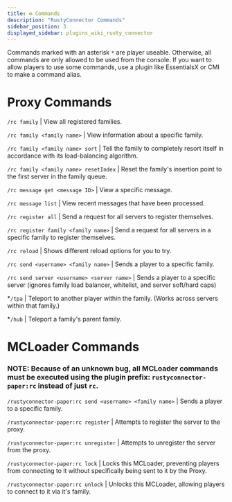 ```yaml
---
title: ⚙️ Commands
description: "RustyConnector Commands"
sidebar_position: 3
displayed_sidebar: plugins_wiki_rusty_connector
---
```

Commands marked with an asterisk `*` are player useable. Otherwise, all commands are only allowed to be used from the console.
If you want to allow players to use some commands, use a plugin like EssentialsX or CMI to make a command alias.

# Proxy Commands

`/rc family` | View all registered families.

`/rc family <family name>` | View information about a specific family.

`/rc family <family name> sort` | Tell the family to completely resort itself in accordance with its load-balancing algorithm.

`/rc family <family name> resetIndex` | Reset the family's insertion point to the first server in the family queue.

`/rc message get <message ID>` | View a specific message.

`/rc message list` | View recent messages that have been processed.

`/rc register all` | Send a request for all servers to register themselves.

`/rc register family <family name>` | Send a request for all servers in a specific family to register themselves.

`/rc reload` | Shows different reload options for you to try.

`/rc send <username> <family name>` | Sends a player to a specific family.

`/rc send server <username> <server name>` | Sends a player to a specific server (ignores family load balancer, whitelist, and server soft/hard caps)

*`/tpa` | Teleport to another player within the family. (Works across servers within that family.)

*`/hub` | Teleport a family's parent family.

# MCLoader Commands
### NOTE: Because of an unknown bug, all MCLoader commands must be executed using the plugin prefix: `rustyconnector-paper:rc` instead of just `rc`.

`/rustyconnector-paper:rc send <username> <family name>` | Sends a player to a specific family.

`/rustyconnector-paper:rc register` | Attempts to register the server to the proxy.

`/rustyconnector-paper:rc unregister` | Attempts to unregister the server from the proxy.

`/rustyconnector-paper:rc lock` | Locks this MCLoader, preventing players from connecting to it without specifically being sent to it by the Proxy.

`/rustyconnector-paper:rc unlock` | Unlocks this MCLoader, allowing players to connect to it via it's family.

